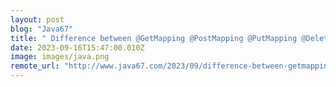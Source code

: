 ```yaml
---
layout: post
blog: "Java67"
title: " Difference between @GetMapping @PostMapping @PutMapping @DeleteMapping @PatchMapping"
date: 2023-09-16T15:47:00.010Z
image: images/java.png
remote_url: "http://www.java67.com/2023/09/difference-between-getmapping.html"
---
```

